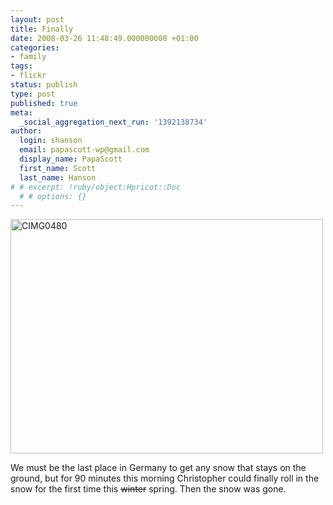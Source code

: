 ```yaml
---
layout: post
title: Finally
date: 2008-03-26 11:48:49.000000000 +01:00
categories:
- family
tags:
- flickr
status: publish
type: post
published: true
meta:
  _social_aggregation_next_run: '1392138734'
author:
  login: shanson
  email: papascott-wp@gmail.com
  display_name: PapaScott
  first_name: Scott
  last_name: Hanson
# # excerpt: !ruby/object:Hpricot::Doc
  # # options: {}
---
```

<p><a href="http://www.flickr.com/photos/51035717986@N01/2362915679" title="View 'CIMG0480' on Flickr.com"><img src="http://farm3.static.flickr.com/2308/2362915679_a337a4f418.jpg" alt="CIMG0480" border="0" width="500" height="375" /></a></p>
<p>We must be the last place in Germany to get any snow that stays on the ground, but for 90 minutes this morning Christopher could finally roll in the snow for the first time this <s>winter</s> spring. Then the snow was gone.</p>
